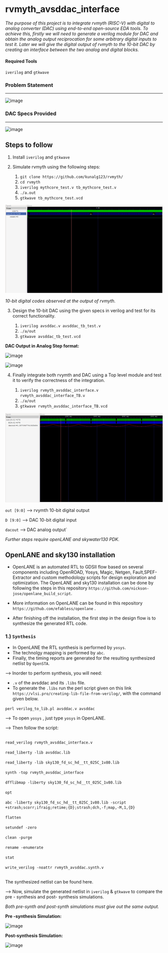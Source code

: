 # rvmyth_avsddac_interface

*The purpose of this project is to integrate rvmyth (RISC-V) with digital to analog converter (DAC) using end-to-end open-source EDA tools. To achieve this, firstly we will need to generate a verilog module for DAC and obtain the analog output reciprocation for some arbitrary digital inputs to test it. Later we will give the digital output of rvmyth to the 10-bit DAC by creating an interface between the two analog and digital blocks.*

#### Required Tools

`iverilog` and  `gtkwave`

### Problem Statement 
--------------------------

![image](https://user-images.githubusercontent.com/79994584/117629161-81281d80-b197-11eb-9843-c091b3c0e576.png)


### DAC Specs Provided 
------------------------

![image](https://user-images.githubusercontent.com/79994584/117629351-b5034300-b197-11eb-91d6-9cf9b3fb74b4.png)


## Steps to follow

1. Install `iverilog` and `gtkwave`
2. Simulate rvmyth using the following steps:

     1. `git clone https://github.com/kunalg123/rvmyth/`
     2. `cd rvmyth`
     3. `iverilog mythcore_test.v tb_mythcore_test.v`
     4. `./a.out`
     5. `gtkwave tb_mythcore_test.vcd`
  
 
 ![](interface/rvmyth.png)

 *10-bit digital codes observed at the output of rvmyth.*
 
 
3. Design the 10-bit DAC using the given specs in verilog and test for its correct functionality.

     1. `iverilog avsddac.v avsddac_tb_test.v`
     2. `./a/out`
     3. `gtkwave avsddac_tb_test.vcd`



**DAC Output in Analog Step format:**


![image](https://user-images.githubusercontent.com/79994584/117964966-e0c12d00-b33f-11eb-9079-a90298242154.png)


![image](https://user-images.githubusercontent.com/79994584/117965181-19610680-b340-11eb-969a-e53775460774.png)



4. Finally integrate both rvymth and DAC using a Top level module and test it to verify the correctness of the integration.


   1. `iverilog rvmyth_avsddac_interface.v rvmyth_avsddac_interface_TB.v`
   2. `./a/out`
   3. `gtkwave rvmyth_avsddac_interface_TB.vcd`



![](interface/interface.png)


`out [9:0]` --> rvymth 10-bit digital output

`D [9:0]` --> DAC 10-bit digital input 

`dacout` --> DAC analog output`


*Further steps require openLANE and skywater130 PDK.*


## OpenLANE and sky130 installation 

* OpenLANE is an automated RTL to GDSII flow based on several components including OpenROAD, Yosys, Magic, Netgen, Fault,SPEF-Extractor and custom methodology scripts for design exploration and optimization.
The OpenLANE and sky130 installation can be done by following the steps in this repository `https://github.com/nickson-jose/openlane_build_script`.

* More information on OpenLANE can be found in this repository `https://github.com/efabless/openlane` .

* After finishing off the installation, the first step in the design flow is to synthesize the generated RTL code. 

### 1.) `Synthesis`

* In OpenLANE the RTL synthesis is performed by `yosys`.
* The technolgy mapping is performed by `abc`.
* Finally, the timing reports are generated for the resulting synthesized netlist by `OpenSTA`.


--> Inorder to perform synthesis, you will need:
* `.v` of the avsddac and its `.libs` file.
* To generate the `.libs` run the perl script given on this link `https://vlsi.pro/creating-lib-file-from-verilog/`, with the command given below. 

`perl verilog_to_lib.pl avsddac.v avsddac`


--> To open `yosys` , just type `yosys` in OpenLANE.

--> Then follow the script: 

```

read_verilog rvmyth_avsddac_interface.v 

read_liberty -lib avsddac.lib

read_liberty -lib sky130_fd_sc_hd__tt_025C_1v80.lib

synth -top rvmyth_avsddac_interface

dfflibmap -liberty sky130_fd_sc_hd__tt_025C_1v80.lib

opt

abc -liberty sky130_fd_sc_hd__tt_025C_1v80.lib -script +strash;scorr;ifraig;retime;{D};strash;dch,-f;map,-M,1,{D}

flatten

setundef -zero

clean -purge

rename -enumerate

stat

write_verilog -noattr rvmyth_avsddac.synth.v


```

The synthesized netlist can be found here. 

--> Now, simulate the generated netlist in `iverilog` & `gtkwave` to compare the pre - synthesis and post- synthesis simulations. 

*Both pre-synth and post-synth simulations must give out the same output.*

**Pre -synthesis Simulation:**

![image](https://user-images.githubusercontent.com/79994584/119227610-62793d80-bb2c-11eb-96e4-84e7801556f6.png)



**Post-synthesis Simulation:** 

![image](https://user-images.githubusercontent.com/79994584/119227589-4c6b7d00-bb2c-11eb-8396-785390399740.png)




